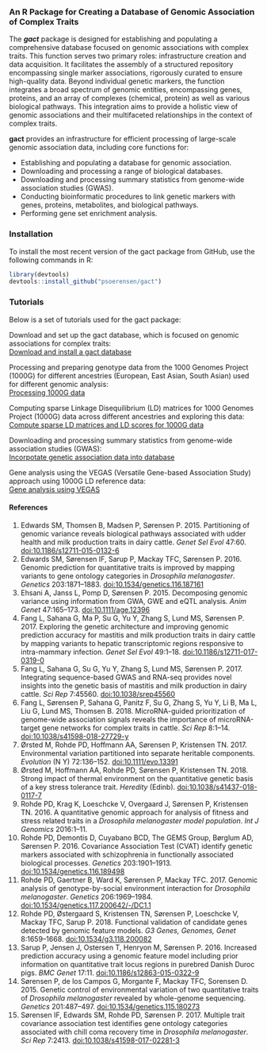 
<!-- README.md is generated from README.Rmd. Please edit that file -->

### An R Package for Creating a Database of Genomic Association of Complex Traits

The ***gact*** package is designed for establishing and populating a
comprehensive database focused on genomic associations with complex
traits. This function serves two primary roles: infrastructure creation
and data acquisition. It facilitates the assembly of a structured
repository encompassing single marker associations, rigorously curated
to ensure high-quality data. Beyond individual genetic markers, the
function integrates a broad spectrum of genomic entities, encompassing
genes, proteins, and an array of complexes (chemical, protein) as well
as various biological pathways. This integration aims to provide a
holistic view of genomic associations and their multifaceted
relationships in the context of complex traits.

**gact** provides an infrastructure for efficient processing of
large-scale genomic association data, including core functions for:

- Establishing and populating a database for genomic association.
- Downloading and processing a range of biological databases.
- Downloading and processing summary statistics from genome-wide
  association studies (GWAS).
- Conducting bioinformatic procedures to link genetic markers with
  genes, proteins, metabolites, and biological pathways.
- Performing gene set enrichment analysis.

### Installation

To install the most recent version of the gact package from GitHub, use
the following commands in R:

``` r
library(devtools)
devtools::install_github("psoerensen/gact")
```

### Tutorials

Below is a set of tutorials used for the gact package:

Download and set up the gact database, which is focused on genomic
associations for complex traits:  
[Download and install a gact database](Document/Download_install.html)

Processing and preparing genotype data from the 1000 Genomes Project
(1000G) for different ancestries (European, East Asian, South Asian)
used for different genomic analysis:  
[Processing 1000G data](Document/Process_1000G.html)

Computing sparse Linkage Disequilibrium (LD) matrices for 1000 Genomes
Project (1000G) data across different ancestries and exploring this
data:  
[Compute sparse LD matrices and LD scores for 1000G
data](Document/Compute_sparseLD_1000G.html)

Downloading and processing summary statistics from genome-wide
association studies (GWAS):  
[Incorpotate genetic association data into
database](Document/Ingest_new_GWAS_data.html)

Gene analysis using the VEGAS (Versatile Gene-based Association Study)
approach using 1000G LD reference data:  
[Gene analysis using
VEGAS](Document/Gene_analysis__new_GWAS_data_vegas.html)

#### References

1.  Edwards SM, Thomsen B, Madsen P, Sørensen P. 2015. Partitioning of
    genomic variance reveals biological pathways associated with udder
    health and milk production traits in dairy cattle. *Genet Sel Evol*
    47:60. <doi:10.1186/s12711-015-0132-6>  
2.  Edwards SM, Sørensen IF, Sarup P, Mackay TFC, Sørensen P. 2016.
    Genomic prediction for quantitative traits is improved by mapping
    variants to gene ontology categories in *Drosophila melanogaster*.
    *Genetics* 203:1871–1883. <doi:10.1534/genetics.116.187161>
3.  Ehsani A, Janss L, Pomp D, Sørensen P. 2015. Decomposing genomic
    variance using information from GWA, GWE and eQTL analysis. *Anim
    Genet* 47:165–173. <doi:10.1111/age.12396>
4.  Fang L, Sahana G, Ma P, Su G, Yu Y, Zhang S, Lund MS,
    Sørensen P. 2017. Exploring the genetic architecture and improving
    genomic prediction accuracy for mastitis and milk production traits
    in dairy cattle by mapping variants to hepatic transcriptomic
    regions responsive to intra-mammary infection. *Genet Sel Evol*
    49:1–18. <doi:10.1186/s12711-017-0319-0>
5.  Fang L, Sahana G, Su G, Yu Y, Zhang S, Lund MS, Sørensen P. 2017.
    Integrating sequence-based GWAS and RNA-seq provides novel insights
    into the genetic basis of mastitis and milk production in dairy
    cattle. *Sci Rep* 7:45560. <doi:10.1038/srep45560>
6.  Fang L, Sørensen P, Sahana G, Panitz F, Su G, Zhang S, Yu Y, Li B,
    Ma L, Liu G, Lund MS, Thomsen B. 2018. MicroRNA-guided
    prioritization of genome-wide association signals reveals the
    importance of microRNA-target gene networks for complex traits in
    cattle. *Sci Rep* 8:1–14. <doi:10.1038/s41598-018-27729-y>
7.  Ørsted M, Rohde PD, Hoffmann AA, Sørensen P, Kristensen TN. 2017.
    Environmental variation partitioned into separate heritable
    components. *Evolution* (N Y) 72:136–152. <doi:10.1111/evo.13391>
8.  Ørsted M, Hoffmann AA, Rohde PD, Sørensen P, Kristensen TN. 2018.
    Strong impact of thermal environment on the quantitative genetic
    basis of a key stress tolerance trait. *Heredity* (Edinb).
    <doi:10.1038/s41437-018-0117-7>
9.  Rohde PD, Krag K, Loeschcke V, Overgaard J, Sørensen P, Kristensen
    TN. 2016. A quantitative genomic approach for analysis of fitness
    and stress related traits in a *Drosophila melanogaster model
    population*. *Int J Genomics* 2016:1–11.
10. Rohde PD, Demontis D, Cuyabano BCD, The GEMS Group, Børglum AD,
    Sørensen P. 2016. Covariance Association Test (CVAT) identify
    genetic markers associated with schizophrenia in functionally
    associated biological processes. *Genetics* 203:1901–1913.
    <doi:10.1534/genetics.116.189498>
11. Rohde PD, Gaertner B, Ward K, Sørensen P, Mackay TFC. 2017. Genomic
    analysis of genotype-by-social environment interaction for
    *Drosophila melanogaster*. *Genetics* 206:1969–1984.
    <doi:10.1534/genetics.117.200642/-/DC1.1>
12. Rohde PD, Østergaard S, Kristensen TN, Sørensen P, Loeschcke V,
    Mackay TFC, Sarup P. 2018. Functional validation of candidate genes
    detected by genomic feature models. *G3 Genes, Genomes, Genet*
    8:1659–1668. <doi:10.1534/g3.118.200082>
13. Sarup P, Jensen J, Ostersen T, Henryon M, Sørensen P. 2016.
    Increased prediction accuracy using a genomic feature model
    including prior information on quantitative trait locus regions in
    purebred Danish Duroc pigs. *BMC Genet* 17:11.
    <doi:10.1186/s12863-015-0322-9>
14. Sørensen P, de los Campos G, Morgante F, Mackay TFC,
    Sorensen D. 2015. Genetic control of environmental variation of two
    quantitative traits of *Drosophila melanogaster* revealed by
    whole-genome sequencing. *Genetics* 201:487–497.
    <doi:10.1534/genetics.115.180273>
15. Sørensen IF, Edwards SM, Rohde PD, Sørensen P. 2017. Multiple trait
    covariance association test identifies gene ontology categories
    associated with chill coma recovery time in *Drosophila
    melanogaster*. *Sci Rep* 7:2413. <doi:10.1038/s41598-017-02281-3>
